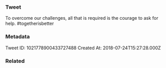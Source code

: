 ### Tweet
To overcome our challenges, all that is required is the courage to ask for help. #togetherisbetter

### Metadata
Tweet ID: 1021778900433727488
Created At: 2018-07-24T15:27:28.000Z

### Related

